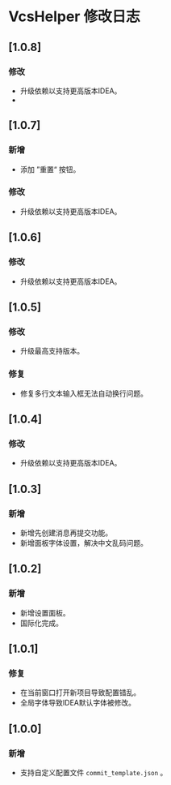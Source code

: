 <!-- Keep a Changelog guide -> https://keepachangelog.com -->

# VcsHelper 修改日志

## [1.0.8]
### 修改
- 升级依赖以支持更高版本IDEA。
- 
## [1.0.7]
### 新增
- 添加 ”重置“ 按钮。
### 修改
- 升级依赖以支持更高版本IDEA。

## [1.0.6]
### 修改
- 升级依赖以支持更高版本IDEA。

## [1.0.5]
### 修改
- 升级最高支持版本。
### 修复
- 修复多行文本输入框无法自动换行问题。

## [1.0.4]
### 修改
- 升级依赖以支持更高版本IDEA。

## [1.0.3]
### 新增
- 新增先创建消息再提交功能。
- 新增面板字体设置，解决中文乱码问题。

## [1.0.2]
### 新增
- 新增设置面板。
- 国际化完成。

## [1.0.1]
### 修复
- 在当前窗口打开新项目导致配置错乱。
- 全局字体导致IDEA默认字体被修改。

## [1.0.0]
### 新增
- 支持自定义配置文件 `commit_template.json` 。
